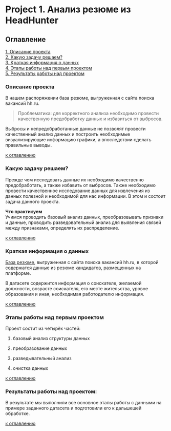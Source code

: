 # Project 1. Анализ резюме из HeadHunter

## Оглавление  
[1. Описание проекта](README.md#Описание-проекта)  
[2. Какую задачу решаем?](README.md#Какой-кейс-решаем)  
[3. Краткая информация о данных](README.md#Краткая-информация-о-данных)  
[4. Этапы работы над первым проектом](README.md#Этапы-работы-над-проектом)  
[5. Результаты работы над проектом](README.md#Результаты)    


### Описание проекта    

В нашем распоряжении база резюме, выгруженная с сайта поиска вакансий hh.ru. 

>Проблематика: для корректного анализа необходимо провести качественную предобработку данных и избавиться от выбросов. 

Выбросы и непредобработанные данные не позволят провести качественный анализ данных и построить необходимые визуализирующие информацию графики, а впоследствии сделать правильные выводы.



[к оглавлению](README.md#Оглавление)


### Какую задачу решаем?    
Прежде чем исследовать данные их необходимо качественно предобработать, а также избавить от выбросов. Также необходимо провести качественное исследование данных для извлечения из данных полезной и необходимой для нас информации. В этом и состоит задача данного проекта.

**Что практикуем**     
Учимся проводить базовый анализ данных, преобразовывать признаки и данные, проводить разведовательный анализ для выявления связей между признаками, определять их распределение.

[к оглавлению](README.md#Оглавление)

### Краткая информация о данных

[База резюме](), выгруженная с сайта поиска вакансий hh.ru, в которой содержатся данные из резюме кандидатов, размещенных на платформе.

В датасете содержится информация о соискателе, желаемой должности, возрасте соискателя, его месте жительства, уровне образования и иная, необходимая работодателю информация.


[к оглавлению](README.md#Оглавление)


### Этапы работы над первым проектом  

Проект состит из четырёх частей:

1. базовый анализ структуры данных

2. преобразование данных

3. разведывательный анализ

4. очистка данных

[к оглавлению](README.md#Оглавление)


### Результаты работы над проектом:  

В результате мы выполнили все основное этапы работы с данными на примере заданного датасета и подготовили его к дальшешей обработке.

[к оглавлению](README.md#Оглавление)




